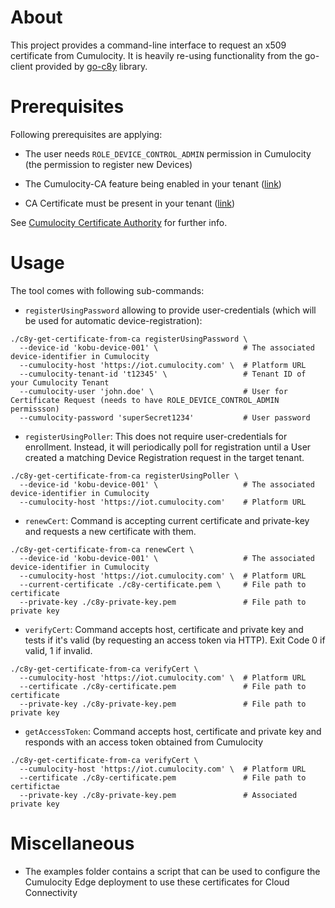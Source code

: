 # About

This project provides a command-line interface to request an x509 certificate from Cumulocity. It is heavily re-using functionality from the go-client provided by [go-c8y](https://github.com/reubenmiller/go-c8y) library.

# Prerequisites

Following prerequisites are applying:

* The user needs `ROLE_DEVICE_CONTROL_ADMIN` permission in Cumulocity (the permission to register new Devices)

* The Cumulocity-CA feature being enabled in your tenant ([link](https://cumulocity.com/docs/device-certificate-authentication/certificate-authority/#prerequisites))

* CA Certificate must be present in your tenant ([link](https://cumulocity.com/docs/device-certificate-authentication/certificate-authority/#creating-a-ca-certificate-via-the-ui))

See [Cumulocity Certificate Authority](https://cumulocity.com/docs/device-certificate-authentication/certificate-authority/) for further info.

# Usage

The tool comes with following sub-commands:

* `registerUsingPassword` allowing to provide user-credentials (which will be used for automatic device-registration):

```
./c8y-get-certificate-from-ca registerUsingPassword \
  --device-id 'kobu-device-001' \                   # The associated device-identifier in Cumulocity
  --cumulocity-host 'https://iot.cumulocity.com' \  # Platform URL
  --cumulocity-tenant-id 't12345' \                 # Tenant ID of your Cumulocity Tenant
  --cumulocity-user 'john.doe' \                    # User for Certificate Request (needs to have ROLE_DEVICE_CONTROL_ADMIN permissson)
  --cumulocity-password 'superSecret1234'           # User password
```

* `registerUsingPoller`: This does not require user-credentials for enrollment. Instead, it will periodically poll for registration until a User created a matching Device Registration request in the target tenant.

```
./c8y-get-certificate-from-ca registerUsingPoller \
  --device-id 'kobu-device-001' \                   # The associated device-identifier in Cumulocity
  --cumulocity-host 'https://iot.cumulocity.com'    # Platform URL
```

* `renewCert`: Command is accepting current certificate and private-key and requests a new certificate with them.

```
./c8y-get-certificate-from-ca renewCert \
  --device-id 'kobu-device-001' \                   # The associated device-identifier in Cumulocity
  --cumulocity-host 'https://iot.cumulocity.com' \  # Platform URL
  --current-certificate ./c8y-certificate.pem \     # File path to certificate
  --private-key ./c8y-private-key.pem               # File path to private key
```

* `verifyCert`: Command accepts host, certificate and private key and tests if it's valid (by requesting an access token via HTTP). Exit Code 0 if valid, 1 if invalid.

```
./c8y-get-certificate-from-ca verifyCert \
  --cumulocity-host 'https://iot.cumulocity.com' \  # Platform URL
  --certificate ./c8y-certificate.pem               # File path to certificate
  --private-key ./c8y-private-key.pem               # File path to private key
```

* `getAccessToken`: Command accepts host, certificate and private key and responds with an access token obtained from Cumulocity

```
./c8y-get-certificate-from-ca verifyCert \
  --cumulocity-host 'https://iot.cumulocity.com' \  # Platform URL
  --certificate ./c8y-certificate.pem               # File path to certifictae
  --private-key ./c8y-private-key.pem               # Associated private key
```

# Miscellaneous

* The examples folder contains a script that can be used to configure the Cumulocity Edge deployment to use these certificates for Cloud Connectivity